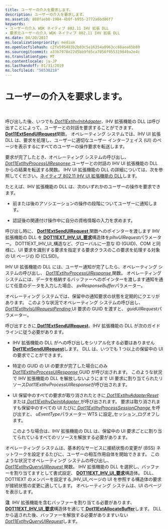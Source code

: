 ```yaml
---
title: ユーザーの介入を要求します。
description: ユーザーの介入を要求します。
ms.assetid: 888faeb0-1984-4b0f-b955-2772a6bd86f7
keywords:
- ユーザーの介入 WDK ネイティブ 802.11 IHV 拡張 DLL
- 要求元ユーザーの介入 WDK ネイティブ 802.11 IHV 拡張 DLL
ms.date: 04/20/2017
ms.localizationpriority: medium
ms.openlocfilehash: c2fe595483b2b03c5e16354a0963cc68aea85b80
ms.sourcegitcommit: a33b7978e22d5bb9f65ca7056f955319049a2e4c
ms.translationtype: MT
ms.contentlocale: ja-JP
ms.lasthandoff: 01/31/2019
ms.locfileid: "56530218"
---
```

# <a name="requesting-user-interaction"></a>ユーザーの介入を要求します。




 

呼び出した後、いつでも[ *Dot11ExtIhvInitAdapter*](https://msdn.microsoft.com/library/windows/hardware/ff547469)、IHV 拡張機能の DLL は呼び出すことによって、ユーザーとの対話を要求することができます、 [ **Dot11ExtSendUIRequest**](https://msdn.microsoft.com/library/windows/hardware/ff547567)関数。 オペレーティング システムでは、IHV UI 拡張 DLL は、要求を処理し、ユーザーに適切なユーザー インターフェイス (UI) のページを表示するにすべてのユーザーの操作要求を転送します。

要求が完了したとき、オペレーティング システムの呼び出し、 [ *Dot11ExtIhvProcessUIResponse* ](https://msdn.microsoft.com/library/windows/hardware/ff547504)ユーザーとの対話の IHV UI 拡張機能の DLL からの結果を転送する関数。 IHV UI 拡張機能の DLL の詳細については、次を参照してください。[ネイティブ 802.11 IHV UI 拡張機能の DLL](native-802-11-ihv-ui-extensions-dll2.md)します。

たとえば、IHV 拡張機能の DLL は、次のいずれかのユーザーの操作を要求できます。

-   前または後のアソシエーションの操作の段階についてユーザーに通知します。

-   認証後の関連付け操作中に自分の資格情報の入力を求めます。

呼び出し時に、 [ **Dot11ExtSendUIRequest** ](https://msdn.microsoft.com/library/windows/hardware/ff547567)関数へのポインターを渡します IHV 拡張機能の DLL を[ **DOT11EXT\_IHV\_UI\_要求**](https://msdn.microsoft.com/library/windows/hardware/ff547637)構造体を*pIhvUIRequest*パラメーター。 DOT11EXT\_IHV\_UI\_構造など、グローバルに一意な ID (GUID)、COM と同様に、UI 要求を識別する要求を指定する要求クラスのこの要求を処理する対象の UI ページの ID (CLSID)。

IHV UI 拡張機能の DLL には、ユーザー通知が完了したら、オペレーティング システムの呼び出し、 [ *Dot11ExtIhvProcessUIResponse* ](https://msdn.microsoft.com/library/windows/hardware/ff547504)関数。 オペレーティング システムには、データを格納するバッファーへのポインターを渡します通知を通じて任意のデータを入力した場合、 *pvResponseBuffer*パラメーター。

オペレーティング システムでは、保留中の通知要求の状態を定期的にクエリがあります。 このような状況でオペレーティング システムの呼び出し、 [ *Dot11ExtIhvIsUIRequestPending* ](https://msdn.microsoft.com/library/windows/hardware/ff547479) UI 要求の GUID を渡すと、 *guidUIRequest*パラメーター。

呼び出すときに[ **Dot11ExtSendUIRequest**](https://msdn.microsoft.com/library/windows/hardware/ff547567)、IHV 拡張機能の DLL が次のガイドラインに従う必要があります。

-   IHV 拡張機能の DLL がへの呼び出しをシリアル化する必要はありません[ **Dot11ExtSendUIRequest**](https://msdn.microsoft.com/library/windows/hardware/ff547567)します。 DLL は、いつでも 1 つ以上の保留中の UI の要求でことができます。

-   特定の GUID の UI の要求が完了した場合にのみ[ *Dot11ExtIhvProcessUIResponse* ](https://msdn.microsoft.com/library/windows/hardware/ff547504) GUID が呼び出されます。 このような状況で IHV 拡張機能の DLL を解放しないようにまで UI 要求に割り当てられたリソース*Dot11ExtIhvProcessUIResponse*が呼び出されます。

-   UI 保留中のすべての要求が取り消されたときに[ *Dot11ExtIhvAdapterReset* ](https://msdn.microsoft.com/library/windows/hardware/ff547434)または[ *Dot11ExtIhvDeinitAdapter* ](https://msdn.microsoft.com/library/windows/hardware/ff547452)が呼び出されます。 要求は取り消されますも保留中のすべての UI たびに[ *Dot11ExtIhvProcessSessionChange* ](https://msdn.microsoft.com/library/windows/hardware/ff547501)を呼び出すと、 *uEventType*パラメーター WTS に設定\_セッション\_ログオフします。

    このような場合は、IHV 拡張機能の DLL は、保留中の UI 要求ごとに割り当てられているすべてのリソースを解放する必要があります。

オペレーティング システムは、基本的なサービスに接続状態の変更が (BSS) ネットワークを設定するたびに、ユーザーの相互作用自体を開始できます。 このような状況でオペレーティング システムの呼び出し、 [ *Dot11ExtIhvQueryUIRequest* ](https://msdn.microsoft.com/library/windows/hardware/ff547507)関数。 IHV 拡張機能の DLL を選択し、バッファーを割り当てますとして書式設定、 [ **DOT11EXT\_IHV\_UI\_要求**](https://msdn.microsoft.com/library/windows/hardware/ff547637)構造体。 DLL、DOT11EXT のメンバーを設定する\_IHV\_UI\_ページの UI を参照する構造体の要求が接続状態の変更に適してします。 オペレーティング システムは、UI のページを表示します。

**注**  IHV 拡張機能を含むバッファーを割り当てる必要があります、 [ **DOT11EXT\_IHV\_UI\_要求**](https://msdn.microsoft.com/library/windows/hardware/ff547637)構造体を通じて[ **Dot11ExtAllocateBuffer**](https://msdn.microsoft.com/library/windows/hardware/ff547419)します。 DLL から返された後、バッファーを解放する必要がありますいない[ *Dot11ExtIhvQueryUIRequest*](https://msdn.microsoft.com/library/windows/hardware/ff547507)します。

 

 

 





